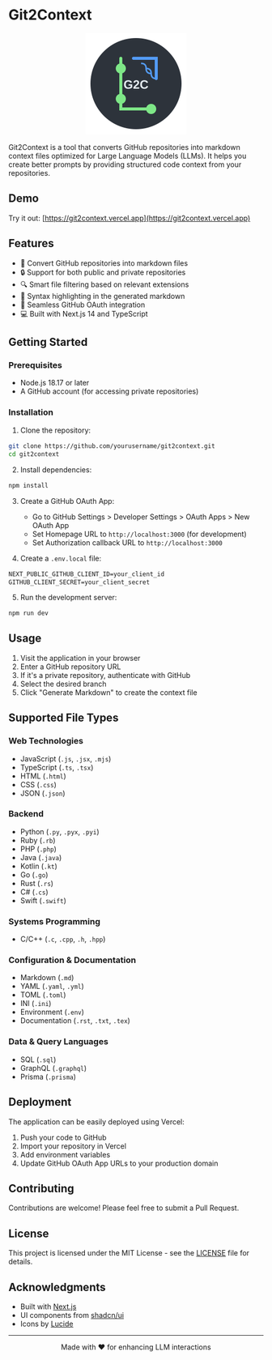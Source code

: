 # Git2Context

<p align="center">
  <img src="public/logo.svg" alt="Git2Context Logo" width="200"/>
</p>

Git2Context is a tool that converts GitHub repositories into markdown context files optimized for Large Language Models (LLMs). It helps you create better prompts by providing structured code context from your repositories.

## Demo

Try it out: [https://git2context.vercel.app](https://git2context.vercel.app)

## Features

- 🔄 Convert GitHub repositories into markdown files
- 🔒 Support for both public and private repositories
- 🔍 Smart file filtering based on relevant extensions
- 🎨 Syntax highlighting in the generated markdown
- 🚀 Seamless GitHub OAuth integration
- 💻 Built with Next.js 14 and TypeScript

## Getting Started

### Prerequisites

- Node.js 18.17 or later
- A GitHub account (for accessing private repositories)

### Installation

1. Clone the repository:
```bash
git clone https://github.com/yourusername/git2context.git
cd git2context
```

2. Install dependencies:
```bash
npm install
```

3. Create a GitHub OAuth App:
   - Go to GitHub Settings > Developer Settings > OAuth Apps > New OAuth App
   - Set Homepage URL to `http://localhost:3000` (for development)
   - Set Authorization callback URL to `http://localhost:3000`

4. Create a `.env.local` file:
```env
NEXT_PUBLIC_GITHUB_CLIENT_ID=your_client_id
GITHUB_CLIENT_SECRET=your_client_secret
```

5. Run the development server:
```bash
npm run dev
```

## Usage

1. Visit the application in your browser
2. Enter a GitHub repository URL
3. If it's a private repository, authenticate with GitHub
4. Select the desired branch
5. Click "Generate Markdown" to create the context file

## Supported File Types

### Web Technologies
- JavaScript (`.js`, `.jsx`, `.mjs`)
- TypeScript (`.ts`, `.tsx`)
- HTML (`.html`)
- CSS (`.css`)
- JSON (`.json`)

### Backend
- Python (`.py`, `.pyx`, `.pyi`)
- Ruby (`.rb`)
- PHP (`.php`)
- Java (`.java`)
- Kotlin (`.kt`)
- Go (`.go`)
- Rust (`.rs`)
- C# (`.cs`)
- Swift (`.swift`)

### Systems Programming
- C/C++ (`.c`, `.cpp`, `.h`, `.hpp`)

### Configuration & Documentation
- Markdown (`.md`)
- YAML (`.yaml`, `.yml`)
- TOML (`.toml`)
- INI (`.ini`)
- Environment (`.env`)
- Documentation (`.rst`, `.txt`, `.tex`)

### Data & Query Languages
- SQL (`.sql`)
- GraphQL (`.graphql`)
- Prisma (`.prisma`)

## Deployment

The application can be easily deployed using Vercel:

1. Push your code to GitHub
2. Import your repository in Vercel
3. Add environment variables
4. Update GitHub OAuth App URLs to your production domain

## Contributing

Contributions are welcome! Please feel free to submit a Pull Request.

## License

This project is licensed under the MIT License - see the [LICENSE](LICENSE) file for details.

## Acknowledgments

- Built with [Next.js](https://nextjs.org/)
- UI components from [shadcn/ui](https://ui.shadcn.com)
- Icons by [Lucide](https://lucide.dev)

---

<p align="center">
Made with ❤️ for enhancing LLM interactions
</p>
